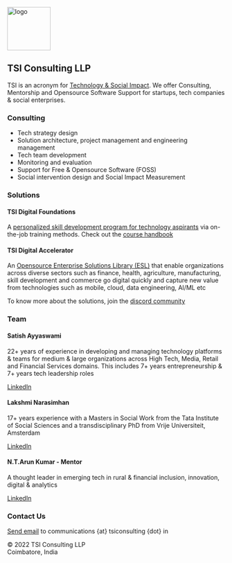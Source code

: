 <img src="https://avatars.githubusercontent.com/u/111055520?v=4" alt="logo" width="100"/><br>
## TSI Consulting LLP
TSI is an acronym for <u>Technology & Social Impact</u>. We offer Consulting, Mentorship and Opensource Software Support for startups, tech companies & social enterprises.

### Consulting 

- Tech strategy design
- Solution architecture, project management and engineering management
- Tech team development
- Monitoring and evaluation
- Support for Free & Opensource Software (FOSS)
- Social intervention design and Social Impact Measurement

### Solutions

#### TSI Digital Foundations

A <a href="https://github.com/tsiconsulting/tsi-digital-foundations">personalized skill development program for technology aspirants</a> via on-the-job training methods. Check out the <a href="https://github.com/tsiconsulting/tsi-digital-foundations/raw/main/TSI%20Digital%20Foundations%20Handbook%20v0.1.pdf">course handbook</a>

#### TSI Digital Accelerator

An <a href="https://github.com/tsiconsulting/tsi-accelerator">Opensource Enterprise Solutions Library (ESL)</a> that enable organizations across diverse sectors such as finance, health, agriculture, manufacturing, skill development and commerce go digital quickly and capture new value from technologies such as mobile, cloud, data engineering, AI/ML etc

To know more about the solutions, join the <a href="https://discord.gg/86HT2VhVzS">discord community</a>

### Team

#### Satish Ayyaswami

22+ years of experience in developing and managing technology platforms & teams for medium & large organizations across High Tech, Media, Retail and Financial Services domains. This includes 7+ years entrepreneurship & 7+ years tech leadership roles

<a href="https://www.linkedin.com/in/satishayyaswami">LinkedIn</a>

#### Lakshmi Narasimhan

17+ years experience with a Masters in Social Work from the Tata Institute of Social Sciences and a transdisciplinary
PhD from Vrije Universiteit, Amsterdam

<a href="https://www.linkedin.com/in/lakshmi-narasimhan-aa0b23197">LinkedIn</a>

#### N.T.Arun Kumar - Mentor

A thought leader in emerging tech in rural & financial inclusion, innovation, digital & analytics

<a href="https://www.linkedin.com/in/ntarunkumar/">LinkedIn</a>

### Contact Us

<p><a href="mailto:communications@tsiconsulting.in">Send email</a> to communications {at} tsiconsulting {dot} in</p>

&#169; 2022 TSI Consulting LLP <br>
Coimbatore, India